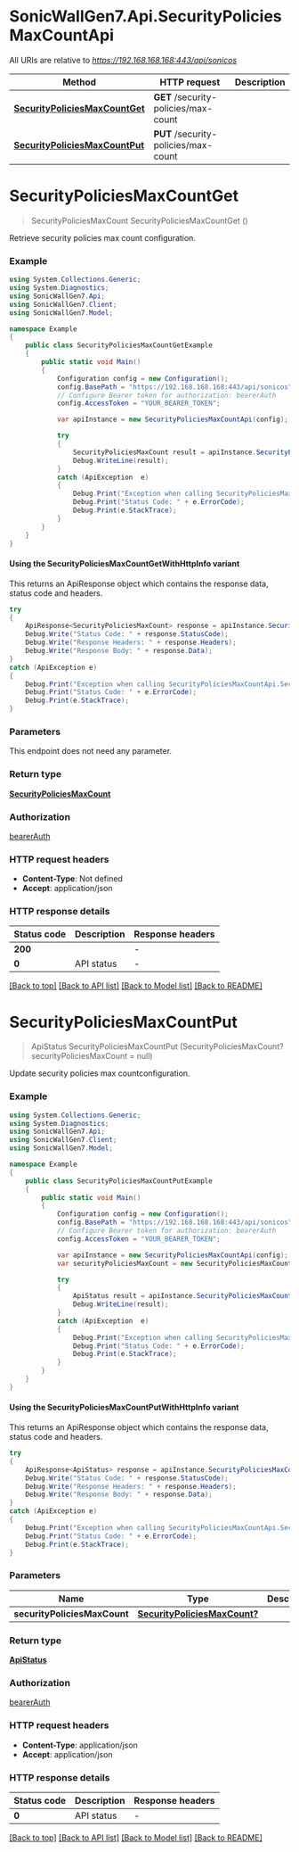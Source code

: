 # SonicWallGen7.Api.SecurityPoliciesMaxCountApi

All URIs are relative to *https://192.168.168.168:443/api/sonicos*

| Method | HTTP request | Description |
|--------|--------------|-------------|
| [**SecurityPoliciesMaxCountGet**](SecurityPoliciesMaxCountApi.md#securitypoliciesmaxcountget) | **GET** /security-policies/max-count |  |
| [**SecurityPoliciesMaxCountPut**](SecurityPoliciesMaxCountApi.md#securitypoliciesmaxcountput) | **PUT** /security-policies/max-count |  |

<a id="securitypoliciesmaxcountget"></a>
# **SecurityPoliciesMaxCountGet**
> SecurityPoliciesMaxCount SecurityPoliciesMaxCountGet ()



Retrieve security policies max count configuration.

### Example
```csharp
using System.Collections.Generic;
using System.Diagnostics;
using SonicWallGen7.Api;
using SonicWallGen7.Client;
using SonicWallGen7.Model;

namespace Example
{
    public class SecurityPoliciesMaxCountGetExample
    {
        public static void Main()
        {
            Configuration config = new Configuration();
            config.BasePath = "https://192.168.168.168:443/api/sonicos";
            // Configure Bearer token for authorization: bearerAuth
            config.AccessToken = "YOUR_BEARER_TOKEN";

            var apiInstance = new SecurityPoliciesMaxCountApi(config);

            try
            {
                SecurityPoliciesMaxCount result = apiInstance.SecurityPoliciesMaxCountGet();
                Debug.WriteLine(result);
            }
            catch (ApiException  e)
            {
                Debug.Print("Exception when calling SecurityPoliciesMaxCountApi.SecurityPoliciesMaxCountGet: " + e.Message);
                Debug.Print("Status Code: " + e.ErrorCode);
                Debug.Print(e.StackTrace);
            }
        }
    }
}
```

#### Using the SecurityPoliciesMaxCountGetWithHttpInfo variant
This returns an ApiResponse object which contains the response data, status code and headers.

```csharp
try
{
    ApiResponse<SecurityPoliciesMaxCount> response = apiInstance.SecurityPoliciesMaxCountGetWithHttpInfo();
    Debug.Write("Status Code: " + response.StatusCode);
    Debug.Write("Response Headers: " + response.Headers);
    Debug.Write("Response Body: " + response.Data);
}
catch (ApiException e)
{
    Debug.Print("Exception when calling SecurityPoliciesMaxCountApi.SecurityPoliciesMaxCountGetWithHttpInfo: " + e.Message);
    Debug.Print("Status Code: " + e.ErrorCode);
    Debug.Print(e.StackTrace);
}
```

### Parameters
This endpoint does not need any parameter.
### Return type

[**SecurityPoliciesMaxCount**](SecurityPoliciesMaxCount.md)

### Authorization

[bearerAuth](../README.md#bearerAuth)

### HTTP request headers

 - **Content-Type**: Not defined
 - **Accept**: application/json


### HTTP response details
| Status code | Description | Response headers |
|-------------|-------------|------------------|
| **200** |  |  -  |
| **0** | API status |  -  |

[[Back to top]](#) [[Back to API list]](../README.md#documentation-for-api-endpoints) [[Back to Model list]](../README.md#documentation-for-models) [[Back to README]](../README.md)

<a id="securitypoliciesmaxcountput"></a>
# **SecurityPoliciesMaxCountPut**
> ApiStatus SecurityPoliciesMaxCountPut (SecurityPoliciesMaxCount? securityPoliciesMaxCount = null)



Update security policies max countconfiguration.

### Example
```csharp
using System.Collections.Generic;
using System.Diagnostics;
using SonicWallGen7.Api;
using SonicWallGen7.Client;
using SonicWallGen7.Model;

namespace Example
{
    public class SecurityPoliciesMaxCountPutExample
    {
        public static void Main()
        {
            Configuration config = new Configuration();
            config.BasePath = "https://192.168.168.168:443/api/sonicos";
            // Configure Bearer token for authorization: bearerAuth
            config.AccessToken = "YOUR_BEARER_TOKEN";

            var apiInstance = new SecurityPoliciesMaxCountApi(config);
            var securityPoliciesMaxCount = new SecurityPoliciesMaxCount?(); // SecurityPoliciesMaxCount? |  (optional) 

            try
            {
                ApiStatus result = apiInstance.SecurityPoliciesMaxCountPut(securityPoliciesMaxCount);
                Debug.WriteLine(result);
            }
            catch (ApiException  e)
            {
                Debug.Print("Exception when calling SecurityPoliciesMaxCountApi.SecurityPoliciesMaxCountPut: " + e.Message);
                Debug.Print("Status Code: " + e.ErrorCode);
                Debug.Print(e.StackTrace);
            }
        }
    }
}
```

#### Using the SecurityPoliciesMaxCountPutWithHttpInfo variant
This returns an ApiResponse object which contains the response data, status code and headers.

```csharp
try
{
    ApiResponse<ApiStatus> response = apiInstance.SecurityPoliciesMaxCountPutWithHttpInfo(securityPoliciesMaxCount);
    Debug.Write("Status Code: " + response.StatusCode);
    Debug.Write("Response Headers: " + response.Headers);
    Debug.Write("Response Body: " + response.Data);
}
catch (ApiException e)
{
    Debug.Print("Exception when calling SecurityPoliciesMaxCountApi.SecurityPoliciesMaxCountPutWithHttpInfo: " + e.Message);
    Debug.Print("Status Code: " + e.ErrorCode);
    Debug.Print(e.StackTrace);
}
```

### Parameters

| Name | Type | Description | Notes |
|------|------|-------------|-------|
| **securityPoliciesMaxCount** | [**SecurityPoliciesMaxCount?**](SecurityPoliciesMaxCount?.md) |  | [optional]  |

### Return type

[**ApiStatus**](ApiStatus.md)

### Authorization

[bearerAuth](../README.md#bearerAuth)

### HTTP request headers

 - **Content-Type**: application/json
 - **Accept**: application/json


### HTTP response details
| Status code | Description | Response headers |
|-------------|-------------|------------------|
| **0** | API status |  -  |

[[Back to top]](#) [[Back to API list]](../README.md#documentation-for-api-endpoints) [[Back to Model list]](../README.md#documentation-for-models) [[Back to README]](../README.md)

